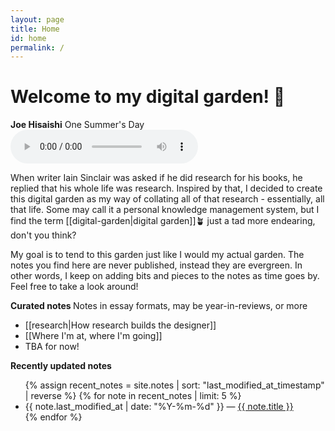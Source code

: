 ```yaml
---
layout: page
title: Home
id: home
permalink: /
---
```


# Welcome to my digital garden! 🌱
<p>
   <span style="font-weight: bold">Joe Hisaishi</span> One Summer's Day 
   <br>
      <audio controls>
    <source src="/assets/summerday.mp3" type="audio/mpeg">
    </audio>
</p>

When writer Iain Sinclair was asked if he did research for his books, he replied that his whole life was research. Inspired by that, I decided to create this digital garden as my way of collating all of that research - essentially, all that life. Some may call it a personal knowledge management system, but I find the term [[digital-garden|digital garden]]🪴 just a tad more endearing, don't you think?

My goal is to tend to this garden just like I would my actual garden. The notes you find here are never published, instead they are evergreen. In other words, I keep on adding bits and pieces to the notes as time goes by. Feel free to take a look around!  

<strong>Curated notes </strong>
Notes in essay formats, may be year-in-reviews, or more 
<ul> 
<li> [[research|How research builds the designer]] </li>
<li> [[Where I'm at, where I'm going]]</li>
<li> TBA for now! </li> 
</ul>

<strong>Recently updated notes</strong>
<ul>
  {% assign recent_notes = site.notes | sort: "last_modified_at_timestamp" | reverse %}
  {% for note in recent_notes | limit: 5 %}
    <li>
      {{ note.last_modified_at | date: "%Y-%m-%d" }} — <a class="internal-link" href="{{ note.url }}">{{ note.title }}</a>
    </li>
  {% endfor %}
</ul>

<style>
  .wrapper {
    max-width: 46em;
  }
</style>
